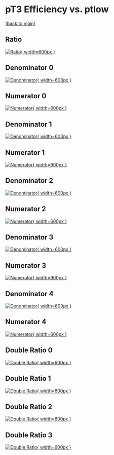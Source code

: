 # pT3 Efficiency vs. ptlow

[[back to main](./)]



## Ratio

[![Ratio](../mtv/var/pT3_vtr_11_-1_eff_ptlow.png){ width=600px }](../mtv/var/pT3_vtr_11_-1_eff_ptlow.pdf)

## Denominator 0

[![Denominator](../mtv/den/pT3_vtr_11_-1_eff_ptlow_den0.png){ width=600px }](../mtv/den/pT3_vtr_11_-1_eff_ptlow_den0.pdf)

## Numerator 0

[![Numerator](../mtv/num/pT3_vtr_11_-1_eff_ptlow_num0.png){ width=600px }](../mtv/num/pT3_vtr_11_-1_eff_ptlow_num0.pdf)

## Denominator 1

[![Denominator](../mtv/den/pT3_vtr_11_-1_eff_ptlow_den1.png){ width=600px }](../mtv/den/pT3_vtr_11_-1_eff_ptlow_den1.pdf)

## Numerator 1

[![Numerator](../mtv/num/pT3_vtr_11_-1_eff_ptlow_num1.png){ width=600px }](../mtv/num/pT3_vtr_11_-1_eff_ptlow_num1.pdf)

## Denominator 2

[![Denominator](../mtv/den/pT3_vtr_11_-1_eff_ptlow_den2.png){ width=600px }](../mtv/den/pT3_vtr_11_-1_eff_ptlow_den2.pdf)

## Numerator 2

[![Numerator](../mtv/num/pT3_vtr_11_-1_eff_ptlow_num2.png){ width=600px }](../mtv/num/pT3_vtr_11_-1_eff_ptlow_num2.pdf)

## Denominator 3

[![Denominator](../mtv/den/pT3_vtr_11_-1_eff_ptlow_den3.png){ width=600px }](../mtv/den/pT3_vtr_11_-1_eff_ptlow_den3.pdf)

## Numerator 3

[![Numerator](../mtv/num/pT3_vtr_11_-1_eff_ptlow_num3.png){ width=600px }](../mtv/num/pT3_vtr_11_-1_eff_ptlow_num3.pdf)

## Denominator 4

[![Denominator](../mtv/den/pT3_vtr_11_-1_eff_ptlow_den4.png){ width=600px }](../mtv/den/pT3_vtr_11_-1_eff_ptlow_den4.pdf)

## Numerator 4

[![Numerator](../mtv/num/pT3_vtr_11_-1_eff_ptlow_num4.png){ width=600px }](../mtv/num/pT3_vtr_11_-1_eff_ptlow_num4.pdf)

## Double Ratio 0

[![Double Ratio](../mtv/ratio/pT3_vtr_11_-1_eff_ptlow_ratio0.png){ width=600px }](../mtv/ratio/pT3_vtr_11_-1_eff_ptlow_ratio0.pdf)

## Double Ratio 1

[![Double Ratio](../mtv/ratio/pT3_vtr_11_-1_eff_ptlow_ratio1.png){ width=600px }](../mtv/ratio/pT3_vtr_11_-1_eff_ptlow_ratio1.pdf)

## Double Ratio 2

[![Double Ratio](../mtv/ratio/pT3_vtr_11_-1_eff_ptlow_ratio2.png){ width=600px }](../mtv/ratio/pT3_vtr_11_-1_eff_ptlow_ratio2.pdf)

## Double Ratio 3

[![Double Ratio](../mtv/ratio/pT3_vtr_11_-1_eff_ptlow_ratio3.png){ width=600px }](../mtv/ratio/pT3_vtr_11_-1_eff_ptlow_ratio3.pdf)

